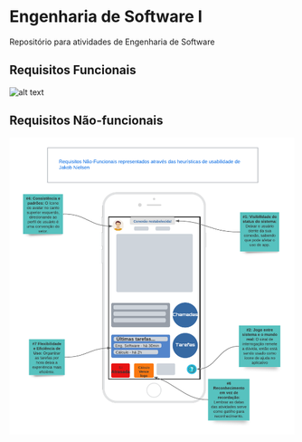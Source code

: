 # Engenharia de Software I
Repositório para atividades de Engenharia de Software

<h2>
  Requisitos Funcionais
</h2>

![alt text](https://github.com/silvestredavi/bertoti/blob/main/Requisitos%20Funcionais%20e%20N%C3%A3o-Funcionais/Requisitos%20Funcionais%20(funcionalidades)/Ex.Microsoft_Teams.png)

<h2> 
  Requisitos Não-funcionais
</h2>

![alt text](https://github.com/silvestredavi/bertoti/blob/main/Requisitos%20Funcionais%20e%20N%C3%A3o-Funcionais/Requisitos%20N%C3%A3o-funcionais%20(Usabilidade%20atrav%C3%A9s%20de%20Heur%C3%ADsticas)/Organiza%C3%A7%C3%A3o%20e%20avalia%C3%A7%C3%A3o.png)

